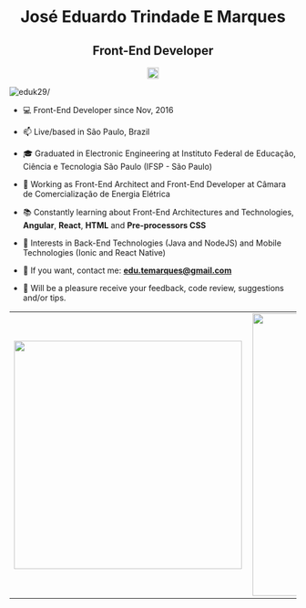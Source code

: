 <h1 align="center">José Eduardo Trindade E Marques</h1>
<h2 align="center">Front-End Developer</h2>
<p align="center">
<a href=https://www.linkedin.com/in/jos%C3%A9-eduardo-trindade-e-marques-610b315b target="blank"><img align="center" src=https://cdn.jsdelivr.net/npm/simple-icons@3.0.1/icons/linkedin.svg alt="linkedin-profile" height="20" width="20" /></a>
</p>

<p align="left"> <img src=https://komarev.com/ghpvc/?username=eduk29 alt=eduk29/> </p>

- :computer: Front-End Developer since Nov, 2016

- 📫 Live/based in São Paulo, Brazil

- :mortar_board: Graduated in Electronic Engineering at Instituto Federal de Educação, Ciência e Tecnologia São Paulo (IFSP - São Paulo)

- :office: Working as Front-End Architect and Front-End Developer at Câmara de Comercialização de Energia Elétrica 

- :books: Constantly learning about Front-End Architectures and Technologies, **Angular**, **React**, **HTML** and **Pre-processors CSS**

- :page_facing_up: Interests in Back-End Technologies (Java and NodeJS) and Mobile Technologies (Ionic and React Native)

- 💬 If you want, contact me: **edu.temarques@gmail.com**

- :metal: Will be a pleasure receive your feedback, code review, suggestions and/or tips.

<center>
<table>
  <tr>
      <td><img width="400px" align="left" src="https://github-readme-stats.vercel.app/api/top-langs/?username=eduk29&hide=html&layout=compact" /></td>
      <td><img width="495px" align="left" src="https://github-readme-stats.vercel.app/api?username=eduk29&theme=default&include_all_commits=true&count_private=true&show_icons=true&hide=contribs" /></td>
  </tr>   
</table>
</center>
